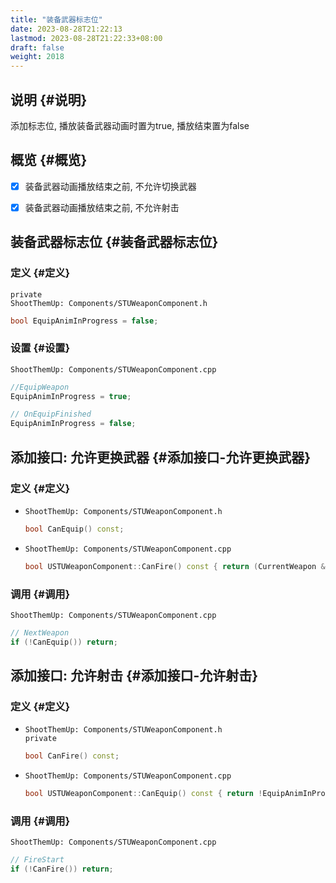 ```yaml
---
title: "装备武器标志位"
date: 2023-08-28T21:22:13
lastmod: 2023-08-28T21:22:33+08:00
draft: false
weight: 2018
---
```


## 说明 {#说明}

添加标志位, 播放装备武器动画时置为true, 播放结束置为false <br/>


## 概览 {#概览}

-   [X] 装备武器动画播放结束之前, 不允许切换武器 <br/>
-   [X] 装备武器动画播放结束之前, 不允许射击 <br/>


## 装备武器标志位 {#装备武器标志位}


### 定义 {#定义}

`private` <br/>
`ShootThemUp: Components/STUWeaponComponent.h` <br/>

```cpp
bool EquipAnimInProgress = false;
```


### 设置 {#设置}

`ShootThemUp: Components/STUWeaponComponent.cpp` <br/>

```cpp
//EquipWeapon
EquipAnimInProgress = true;

// OnEquipFinished
EquipAnimInProgress = false;
```


## 添加接口: 允许更换武器 {#添加接口-允许更换武器}


### 定义 {#定义}

-   `ShootThemUp: Components/STUWeaponComponent.h` <br/>
    ```cpp
    bool CanEquip() const;
    ```
-   `ShootThemUp: Components/STUWeaponComponent.cpp` <br/>
    ```cpp
    bool USTUWeaponComponent::CanFire() const { return (CurrentWeapon && !EquipAnimInProgress); }
    ```


### 调用 {#调用}

`ShootThemUp: Components/STUWeaponComponent.cpp` <br/>

```cpp
// NextWeapon
if (!CanEquip()) return;
```


## 添加接口: 允许射击 {#添加接口-允许射击}


### 定义 {#定义}

-   `ShootThemUp: Components/STUWeaponComponent.h` <br/>
    `private` <br/>
    ```cpp
    bool CanFire() const;
    ```
-   `ShootThemUp: Components/STUWeaponComponent.cpp` <br/>
    ```cpp
    bool USTUWeaponComponent::CanEquip() const { return !EquipAnimInProgress; }
    ```


### 调用 {#调用}

`ShootThemUp: Components/STUWeaponComponent.cpp` <br/>

```cpp
// FireStart
if (!CanFire()) return;
```


